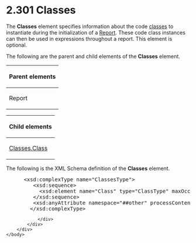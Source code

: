 <html dir="LTR" xmlns:mshelp="http://msdn.microsoft.com/mshelp" xmlns:ddue="http://ddue.schemas.microsoft.com/authoring/2003/5" xmlns:xlink="http://www.w3.org/1999/xlink" xmlns:tool="http://www.microsoft.com/tooltip">
    <head>
        <meta http-equiv="Content-Type" content="text/html; CHARSET=utf-8"></meta>
        <meta name="save" content="history"></meta>
        <title>2.301 Classes</title>
        <xml>
            <mshelp:toctitle title="2.301 Classes"></mshelp:toctitle>
            <mshelp:rltitle title="[MS-RDL]: Classes"></mshelp:rltitle>
            <mshelp:keyword index="A" term="14a8458c-e64b-44d1-b896-d1bad4f102ff"></mshelp:keyword>
            <mshelp:attr name="DCSext.ContentType" value="open specification"></mshelp:attr>
            <mshelp:attr name="AssetID" value="14a8458c-e64b-44d1-b896-d1bad4f102ff"></mshelp:attr>
            <mshelp:attr name="TopicType" value="kbRef"></mshelp:attr>
            <mshelp:attr name="DCSext.Title" value="[MS-RDL]: Classes" />
        </xml>
    </head>
    <body>
        <div id="header">
            <h1 class="heading">2.301 Classes</h1>
        </div>
        <div id="mainSection">
            <div id="mainBody">
                <div id="allHistory" class="saveHistory"></div>
                <div id="sectionSection0" class="section" name="collapseableSection">
                    

<p>The <b>Classes</b> element specifies information about the
code <a href="b2482b3f-74ab-4ca8-a9e5-c07955011743.html#gt_18393bbe-0c06-42b7-890d-b94a9a40b6e0">classes</a> to
instantiate during the initialization of a <a href="6bbaafec-020b-406c-b4e7-5e4318b616cb.html">Report</a>. These code class
instances can then be used in expressions throughout a report. This element is
optional.</p>

<p>The following are the parent and child elements of the <b>Classes</b>
element. </p>

<table>
 <thead>
  <tr>
   <th>
   <p>Parent elements</p>
   </th>
  </tr>
 </thead>
 <tr>
  <td>
  <p>Report</p>
  </td>
 </tr>
</table>

<p> </p>

<table>
 <thead>
  <tr>
   <th>
   <p>Child elements</p>
   </th>
  </tr>
 </thead>
 <tr>
  <td>
  <p><a href="b81f4daf-e635-4d60-a914-4e8168dfecf0.html">Classes.Class</a></p>
  </td>
 </tr>
</table>

<p>The following is the XML Schema definition of the <b>Classes</b>
element.</p>

<dl>
<dd>
<div><pre> &lt;xsd:complexType name=&quot;ClassesType&quot;&gt;
    &lt;xsd:sequence&gt;
      &lt;xsd:element name=&quot;Class&quot; type=&quot;ClassType&quot; maxOccurs=&quot;unbounded&quot; /&gt;
    &lt;/xsd:sequence&gt;
    &lt;xsd:anyAttribute namespace=&quot;##other&quot; processContents=&quot;skip&quot; /&gt;
   &lt;/xsd:complexType&gt;
</pre></div>
</dd></dl>


                </div>
            </div>
        </div>
    </body>
</html>